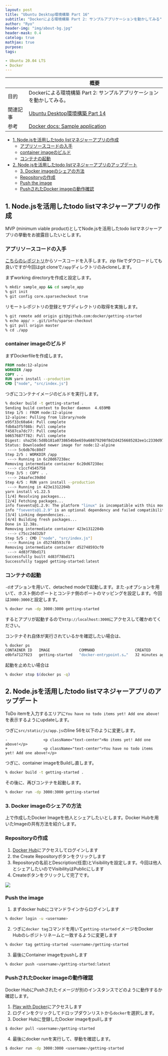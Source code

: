 ```yaml
---
layout: post
title: "Ubuntu Desktop環境構築 Part 16"
subtitle: "Dockerによる環境構築 Part 2: サンプルアプリケーションを動かしてみる"
author: "Ryo"
header-img: "img/about-bg.jpg"
header-mask: 0.4
catelog: true
mathjax: true
purpose: 
tags:

- Ubuntu 20.04 LTS
- Docker
---
```



||概要|
|---|---|
|目的|Dockerによる環境構築 Part 2: サンプルアプリケーションを動かしてみる。|
|関連記事|[Ubuntu Desktop環境構築 Part 14](https://ryonakagami.github.io/2021/01/27/ubuntu-docker-setup/)|
|参考|[Docker docs: Sample application](https://docs.docker.com/get-started/02_our_app/)|

<!-- START doctoc generated TOC please keep comment here to allow auto update -->
<!-- DON'T EDIT THIS SECTION, INSTEAD RE-RUN doctoc TO UPDATE -->

- [1. Node.jsを活用したtodo listマネジャーアプリの作成](#1-nodejs%E3%82%92%E6%B4%BB%E7%94%A8%E3%81%97%E3%81%9Ftodo-list%E3%83%9E%E3%83%8D%E3%82%B8%E3%83%A3%E3%83%BC%E3%82%A2%E3%83%97%E3%83%AA%E3%81%AE%E4%BD%9C%E6%88%90)
  - [アプリソースコードの入手](#%E3%82%A2%E3%83%97%E3%83%AA%E3%82%BD%E3%83%BC%E3%82%B9%E3%82%B3%E3%83%BC%E3%83%89%E3%81%AE%E5%85%A5%E6%89%8B)
  - [container imageのビルド](#container-image%E3%81%AE%E3%83%93%E3%83%AB%E3%83%89)
  - [コンテナの起動](#%E3%82%B3%E3%83%B3%E3%83%86%E3%83%8A%E3%81%AE%E8%B5%B7%E5%8B%95)
- [2. Node.jsを活用したtodo listマネジャーアプリのアップデート](#2-nodejs%E3%82%92%E6%B4%BB%E7%94%A8%E3%81%97%E3%81%9Ftodo-list%E3%83%9E%E3%83%8D%E3%82%B8%E3%83%A3%E3%83%BC%E3%82%A2%E3%83%97%E3%83%AA%E3%81%AE%E3%82%A2%E3%83%83%E3%83%97%E3%83%87%E3%83%BC%E3%83%88)
  - [3. Docker imageのシェアの方法](#3-docker-image%E3%81%AE%E3%82%B7%E3%82%A7%E3%82%A2%E3%81%AE%E6%96%B9%E6%B3%95)
  - [Repositoryの作成](#repository%E3%81%AE%E4%BD%9C%E6%88%90)
  - [Push the image](#push-the-image)
  - [PushされたDocker imageの動作確認](#push%E3%81%95%E3%82%8C%E3%81%9Fdocker-image%E3%81%AE%E5%8B%95%E4%BD%9C%E7%A2%BA%E8%AA%8D)

<!-- END doctoc generated TOC please keep comment here to allow auto update -->

## 1. Node.jsを活用したtodo listマネジャーアプリの作成

MVP (minimum viable product)としてNode.jsを活用したtodo listマネジャーアプリの挙動をお披露目したいとします。

### アプリソースコードの入手

[こちらのレポジトリ](https://github.com/docker/getting-started/app)からソースコードを入手します。zip fileでダウロードしても良いですが今回はgit cloneで`/app`ディレクトリのみcloneします。

まずworking directoryを作成と設定します。

```zsh
% mkdir sample_app && cd sample_app
% git init
% git config core.sparsecheckout true
```

リモートレポジトリの登録とサブディレクトリの取得を実施します。

```zsh
% git remote add origin git@github.com:docker/getting-started
% echo app/ > .git/info/sparse-checkout
% git pull origin master
% cd ./app
```

### container imageのビルド

まずDockerfileを作成します。

```Dockerfile
FROM node:12-alpine
WORKDIR /app
COPY . .
RUN yarn install --production
CMD ["node", "src/index.js"]
```

つぎにコンテナイメージのビルドを実行します。

```zsh
% docker build -t getting-started .
Sending build context to Docker daemon  4.659MB
Step 1/5 : FROM node:12-alpine
12-alpine: Pulling from library/node
e95f33c60a64: Pull complete 
fdb0a3f5f08b: Pull complete 
f4587ca7dc77: Pull complete 
b0657687f782: Pull complete 
Digest: sha256:5d8b181a0738654bbe659a68879298f8d2d4256685282ee1c2330d97c33e3eee
Status: Downloaded newer image for node:12-alpine
 ---> 5c6db76c80d7
Step 2/5 : WORKDIR /app
 ---> Running in 6c20d67238ec
Removing intermediate container 6c20d67238ec
 ---> c1ccf4545758
Step 3/5 : COPY . .
 ---> 24aafec39d0d
Step 4/5 : RUN yarn install --production
 ---> Running in 423e1312204b
yarn install v1.22.5
[1/4] Resolving packages...
[2/4] Fetching packages...
info fsevents@1.2.9: The platform "linux" is incompatible with this module.
info "fsevents@1.2.9" is an optional dependency and failed compatibility check. Excluding it from installation.
[3/4] Linking dependencies...
[4/4] Building fresh packages...
Done in 12.38s.
Removing intermediate container 423e1312204b
 ---> c75cc24d32b7
Step 5/5 : CMD ["node", "src/index.js"]
 ---> Running in d52748593cf0
Removing intermediate container d52748593cf0
 ---> 4d83f78bd171
Successfully built 4d83f78bd171
Successfully tagged getting-started:latest
```

### コンテナの起動

`-d`オプションを用いて、detached modeで起動します。また`-p`オプションを用いて、ホスト側のポートとコンテナ側のポートのマッピングを設定します。今回は`3000:3000`と設定します。

```zsh
% docker run -dp 3000:3000 getting-started
```

するとアプリが起動するので`http://localhost:3000`にアクセスして確かめてください。

コンテナそれ自体が実行されているかを確認したい場合は、

```zsh
% docker ps
CONTAINER ID   IMAGE             COMMAND                  CREATED          STATUS          PORTS                    NAMES
e0bfa7127923   getting-started   "docker-entrypoint.s…"   32 minutes ago   Up 32 minutes   0.0.0.0:3000->3000/tcp   vigilant_williams
```

起動を止めたい場合は

```zsh
% docker stop $(docker ps -q)
```

## 2. Node.jsを活用したtodo listマネジャーアプリのアップデート

ToDo itemを入力するエリアに`You have no todo items yet! Add one above!`を表示するようにupdateします。

つぎに`src/static/js/app.js`のline 56を以下のように変更します。

```raw
-                <p className="text-center">No items yet! Add one above!</p>
+                <p className="text-center">You have no todo items yet! Add one above!</p>
```

つぎに、container imageをBuildし直します。

```zsh
% docker build -t getting-started .
```

その後に、再びコンテナを起動します。

```zsh
% docker run -dp 3000:3000 getting-started
```

### 3. Docker imageのシェアの方法

上で作成したDocker Imageを他人とシェアしたいとします。Docker Hubを用いたImageの共有方法を紹介します。

### Repositoryの作成

1. [Docker Hub](https://hub.docker.com/)にアクセスしてログインします
2. the Create Repositoryボタンをクリックします
3. Repositoryの名前とDescription(任意)とVisibilityを設定します。今回は他人とシェアしたいのでVisibilityはPublicにします
4. Createボタンをクリックして完了です。

<img src="https://github.com/ryonakimageserver/omorikaizuka/blob/master/docker/2021-02-27_Docker_Hub.png?raw=true">

### Push the image

1. まずdocker hubにコマンドラインからログインします

```zsh
% docker login -u <username>
```

2. つぎに`docker tag`コマンドを用いて`getting-started`イメージをDocker Hubのレポジトリネームと一致するように変更します

```zsh
% docker tag getting-started <username>/getting-started
```

3. 最後にContainer imageをpushします

```zsh
% docker push <username>/getting-started:latest
```

### PushされたDocker imageの動作確認

Docker HubにPushされたイメージが別のインスタンスでどのように動作するか確認します。

1. [Play with Docker](https://labs.play-with-docker.com/)にアクセスします
2. ログインをクリックしてドロップダウンリストから`docker`を選択します。
3. Docker Hubに登録したDocker imageをpullします

```zsh
$ docker pull <username>/getting-started
```

4. 最後にdocker runを実行して、挙動を確認します。

```zsh
$ docker run -dp 3000:3000 <username>/getting-started
```



